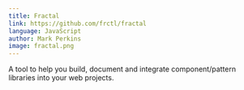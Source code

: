 ```yaml
---
title: Fractal
link: https://github.com/frctl/fractal
language: JavaScript
author: Mark Perkins
image: fractal.png
---
```


A tool to help you build, document and integrate component/pattern libraries into your web projects.